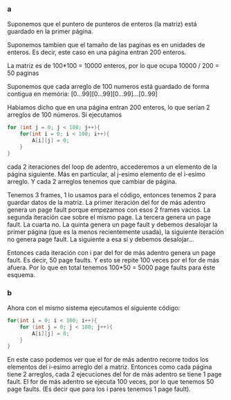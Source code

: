 ### a

Suponemos que el puntero de punteros de enteros (la matriz) está guardado en la primer página.

Suponemos tambien que el tamaño de las paginas es en unidades de enteros. Es decir, este caso en una página entran 200 enteros.

La matriz es de 100*100 = 10000 enteros, por lo que ocupa 10000 / 200 = 50 paginas

Suponemos que cada arreglo de 100 numeros está guardado de forma contigua en memória: 
[0...99][0...99][0...99]...[0..99]

Habiamos dicho que en una página entran 200 enteros, lo que serían 2 arreglos de 100 números. Si ejecutamos
```c
for (int j = 0; j < 100; j++){
    for(int i = 0; i < 100; i++){
        A[i][j] = 0;
    }
}
```
cada 2 iteraciones del loop de adentro, accederemos a un elemento de la página siguiente. Más en particular, al j-esimo elemento de el i-esimo arreglo. Y cada 2 arreglos tenemos que cambiar de página.

Tenemos 3 frames, 1 lo usamos para el código, entonces tenemos 2 para guardar datos de la matriz.
La primer iteración del for de más adentro genera un page fault porque empezamos con esos 2 frames vacios. La segunda iteración cae sobre el mismo page. La tercera genera un page fault. La cuarta no. La quinta genera un page fault y debemos desalojar la primer página (que es la menos recientemente usada), la siguiente iteración no genera page fault. La siguiente a esa si y debemos desalojar...

Entonces cada iteración con i par del for de más adentro genera un page fault. Es decir, 50 page faults. Y esto se repite 100 veces por el for de más afuera. Por lo que en total tenemos 100*50 = 5000 page faults para éste esquema.

### b

Ahora con el mismo sistema ejecutamos el siguiente código:
```c
for(int i = 0; i < 100; i++){
    for (int j = 0; j < 100; j++){
        A[i][j] = 0;
    }
}
```

En este caso podemos ver que el for de más adentro recorre todos los elementos del i-esimo arreglo del a matriz. Entonces como cada página tiene 2 arreglos, cada 2 ejecuciones del for de más adentro se tiene 1 page fault. El for de más adentro se ejecuta 100 veces, por lo que tenemos 50 page faults. (Es decir que para los i pares tenemos 1 page fault).
